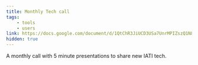 ```yaml
---
title: Monthly Tech call
tags:
    - tools
    - users
link: https://docs.google.com/document/d/1QtChR3JiUCD3USa7UnrMPIZszQ1N8cPCX5LxooODttg/edit
hidden: true
---
```


A monthly call with 5 minute presentations to share new IATI tech.